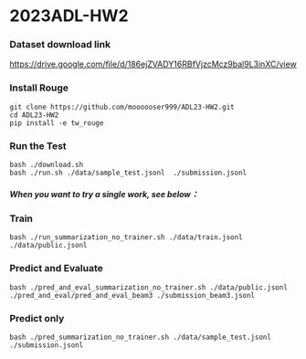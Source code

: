# 2023ADL-HW2

### Dataset download link
https://drive.google.com/file/d/186ejZVADY16RBfVjzcMcz9bal9L3inXC/view

### Install Rouge
```shell
git clone https://github.com/moooooser999/ADL23-HW2.git
cd ADL23-HW2
pip install -e tw_rouge
```

### Run the Test
```shell
bash ./download.sh
bash ./run.sh ./data/sample_test.jsonl  ./submission.jsonl
```

##### When you want to try a single work, see below：

### Train
```shell
bash ./run_summarization_no_trainer.sh ./data/train.jsonl ./data/public.jsonl
```

### Predict and Evaluate
```shell
bash ./pred_and_eval_summarization_no_trainer.sh ./data/public.jsonl ./pred_and_eval/pred_and_eval_beam3 ./submission_beam3.jsonl
```

### Predict only
```shell
bash ./pred_summarization_no_trainer.sh ./data/sample_test.jsonl ./submission.jsonl
```